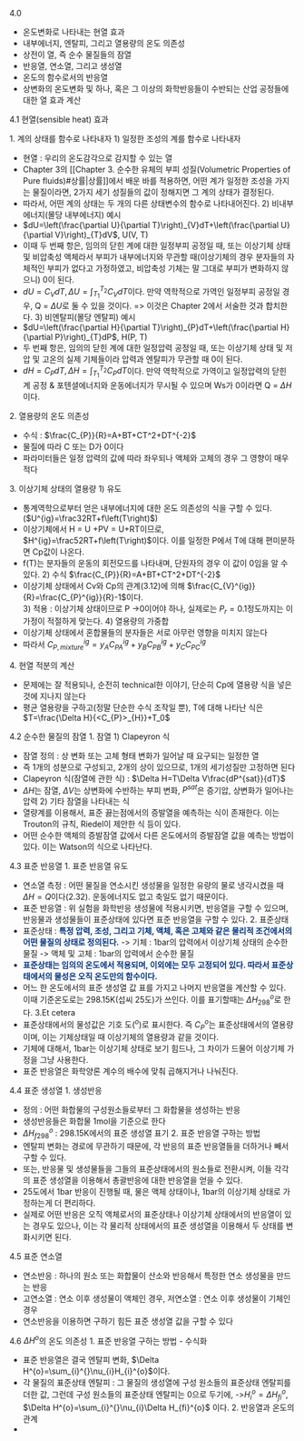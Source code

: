 4.0
- 온도변화로 나타내는 현열 효과
- 내부에너지, 엔탈피, 그리고 열용량의 온도 의존성
- 상전이 열, 즉 순수 물질들의 잠열
- 반응열, 연소열, 그리고 생성열
- 온도의 함수로서의 반응열
- 상변화의 온도변화 및 하나, 혹은 그 이상의 화학반응들이 수반되는 산업 공정들에 대한 열 효과 계산

4.1 현열(sensible heat) 효과

1\. 계의 상태를 함수로 나타내자
1\) 일정한 조성의 계를 함수로 나타내자
- 현열 : 우리의 온도감각으로 감지할 수 있는 열
- Chapter 3의 [[Chapter 3. 순수한 유체의 부피 성질(Volumetric Properties of Pure fluids)#상률|상률]]에서 배운 바를 적용하면, 어떤 계가 일정한 조성을 가지는 물질이라면, 2가지 세기 성질들의 값이 정해지면 그 계의 상태가 결정된다. 
- 따라서, 어떤 계의 상태는 두 개의 다른 상태변수의 함수로 나타내어진다.
2\) 비내부에너지(몰당 내부에너지) 예시
- $dU=\left(\frac{\partial U}{\partial T}\right)_{V}dT+\left(\frac{\partial U}{\partial V}\right)_{T}dV$, U(V, T)
- 이때 두 번째 항은, 임의의 닫힌 계에 대한 일정부피 공정일 때, 또는 이상기체 상태 및 비압축성 액체라서 부피가 내부에너지와 무관할 때(이상기체의 경우 분자들의 자체적인 부피가 없다고 가정하였고, 비압축성 기체는 말 그대로 부피가 변화하지 않으니) 0이 된다.
- $dU=C_{V}dT,\Delta U=\int_{T_1}^{T_2}C_{V}dT$이다. 만약 역학적으로 가역인 일정부피 공정일 경우, Q = $\Delta U$로 둘 수 있을 것이다. => 이것은 Chapter 2에서 서술한 것과 합치한다.
3\) 비엔탈피(몰당 엔탈피) 예시
- $dU=\left(\frac{\partial H}{\partial T}\right)_{P}dT+\left(\frac{\partial H}{\partial P}\right)_{T}dP$, H(P, T)
- 두 번째 항은, 임의의 닫힌 계에 대한 일정압력 공정일 때, 또는 이상기체 상태 및 저압 및 고온의 실제 기체들이라 압력과 엔탈피가 무관할 때 0이 된다.
- $dH=C_{P}dT,\Delta H=\int_{T_1}^{T_2}C_{P}dT$이다. 만약 역학적으로 가역이고 일정압력의 닫힌 계 공정 & 포텐셜에너지와 운동에너지가 무시될 수 있으며 Ws가 0이라면 Q = $\Delta H$이다.

2\. 열용량의 온도 의존성
- 수식 : $\frac{C_{P}}{R}=A+BT+CT^2+DT^{-2}$
- 물질에 따라 C 또는 D가 0이다
- 파라미터들은 일정 압력의 값에 따라 좌우되나 액체와 고체의 경우 그 영향이 매우 적다

3\. 이상기체 상태의 열용량
1\) 유도
- 통계역학으로부터 얻은 내부에너지에 대한 온도 의존성의 식을 구할 수 있다.($U^{ig}=\frac32RT+f\left(T\right)$)
- 이상기체에서 H = U +PV = U+RT이므로, $H^{ig}=\frac52RT+f\left(T\right)$이다. 이를 일정한 P에서 T에 대해 편미분하면 Cp값이 나온다.
- f(T)는 분자들의 운동의 회전모드를 나타내며, 단원자의 경우 이 값이 0임을 알 수 있다.
2\) 수식 $\frac{C_{P}}{R}=A+BT+CT^2+DT^{-2}$
- 이상기체 상태에서 Cv와 Cp의 관계(3.12)에 의해 $\frac{C_{V}^{ig}}{R}=\frac{C_{P}^{ig}}{R}-1$이다.  
3\) 적용 : 이상기체 상태이므로 P ->0이어야 하나, 실제로는 $P_{r}=0.1$정도까지는 이 가정이 적절하게 맞는다.
4\) 열용량의 가중합
- 이상기체 상태에서 혼합물들의 분자들은 서로 아무런 영향을 미치지 않는다
- 따라서 $C_{P,mixture}^{ig}=y_{A}C_{PA}^{ig}+y_{B}C_{PB}^{ig}+y_{C}C_{PC}^{ig}$

4\. 현열 적분의 계산
- 문제에는 잘 적용되나, 순전히 technical한 이야기, 단순히 Cp에 열용량 식을 넣은 것에 지나지 않는다
- 평균 열용량을 구하고(정말 단순한 수식 조작일 뿐), T에 대해 나타난 식은 $T=\frac{\Delta H}{<C_{P}>_{H}}+T_0$

4.2 순수한 물질의 잠열
1\. 잠열
1\) Clapeyron 식
- 잠열 정의 : 상 변화 또는 고체 형태 변화가 일어날 때 요구되는 일정한 열
- 즉 1개의 성분으로 구성되고, 2개의 상이 있으므로, 1개의 세기성질만 고정하면 된다
- Clapeyron 식(잠열에 관한 식) : $\Delta H=T\Delta V\frac{dP^{sat}}{dT}$
- $\Delta H$는 잠열, $\Delta V$는 상변화에 수반하는 부피 변화, $P^{sat}$은 증기압, 상변화가 일어나는 압력
2\) 기타 잠열을 나타내는 식
- 열량계를 이용해서, 표준 끓는점에서의 증발열을 예측하는 식이 존재한다. 이는 Trouton의 규칙, Riedel이 제안한 식 등이 있다.
- 어떤 순수한 액체의 증발잠열 값에서 다른 온도에서의 증발잠열 값을 예측는 방법이 있다. 이는 Watson의 식으로 나타난다.

4.3 표준 반응열
1\. 표준 반응열 유도
- 연소열 측정 : 어떤 물질을 연소시킨 생성물을 일정한 유량의 물로 냉각시켰을 때 $\Delta H=Q$이다(2.32). 운동에너지도 없고 축일도 없기 때문이다. 
- 표준 반응열 : 위 실험을 화학반응 생성물에 적용시키면, 반응열을 구할 수 있으며, 반응물과 생성물들이 표준상태에 있다면 표준 반응열을 구할 수 있다.
2\. 표준상태
- 표준상태 : <font color="#003380"><strong>특정 압력, 조성, 그리고 기체, 액체, 혹은 고체와 같은 물리적 조건에서의 어떤 물질의 상태로 정의된다.</strong></font>
	-> 기체 : 1bar의 압력에서 이상기체 상태의 순수한 물질
	-> 액체 및 고체 : 1bar의 압력에서 순수한 물질
- <font color="#003380"><strong>표준상태는 임의의 온도에서 적용되며, 이외에는 모두 고정되어 있다. 따라서 표준상태에서의 물성은 오직 온도만의 함수이다.</strong></font>
- 어느 한 온도에서의 표준 생성열 값 표를 가지고 나머지 반응열을 계산할 수 있다. 이때 기준온도로는 298.15K(섭씨 25도)가 쓰인다. 이를 표기할때는 $\Delta H_{298}^{o}$로 한다.
3\.Et cetera
- 표준상태에서의 물성값은 기호 도($^{o}$)로 표시한다. 즉 $C_{P}^{o}$는 표준상태에서의 열용량이며, 이는 기체상태일 때 이상기체의 열용량과 같을 것이다.
- 기체에 대해서, 1bar는 이상기체 상태로 보기 힘드나, 그 차이가 드물어 이상기체 가정을 그냥 사용한다.
- 표준 반응열은 화학양론 계수의 배수에 맞춰 곱해지거나 나눠진다.

4.4 표준 생성열
1\. 생성반응
- 정의 : 어떤 화합물의 구성원소들로부터 그 화합물을 생성하는 반응
- 생성반응들은 화합물 1mol을 기준으로 한다
- $\Delta H_{f298}^{o}$ : 298.15K에서의 표준 생성열 표기
2\. 표준 반응열 구하는 방법
- 엔탈피 변화는 경로에 무관하기 때문에, 각 반응의 표준 반응열들을 더하거나 빼서 구할 수 있다.
- 또는, 반응물 및 생성물들을 그들의 표준상태에서의 원소들로 전환시켜, 이들 각각의 표준 생성열을 이용해서 총괄반응에 대한 반응열을 얻을 수 있다.
- 25도에서 1bar 반응이 진행될 때, 물은 액체 상태이나, 1bar의 이상기체 상태로 가정하는게 더 편리하다.
- 실제로 어떤 반응은 오직 액체로서의 표준상태나 이상기체 상태에서의 반응열이 있는 경우도 있으나, 이는 각 물리적 상태에서의 표준 생성열을 이용해서 두 상태를 변화시키면 된다.

4.5 표준 연소열
- 연소반응 : 하나의 원소 또는 화합물이 산소와 반응해서 특정한 연소 생성물을 만드는 반응
- 고연소열 : 연소 이후 생성물이 액체인 경우, 저연소열 : 연소 이후 생성물이 기체인 경우
- 연소반응을 이용하면 구하기 힘든 표준 생성열 값을 구할 수 있다

4.6 $\Delta H^{o}$의 온도 의존성
1\. 표준 반응열 구하는 방법 - 수식화
- 표준 반응열은 결국 엔탈피 변화, $\Delta H^{o}=\sum_{i}^{}\nu_{i}H_{i}^{o}$이다.
- 각 물질의 표준상태 엔탈피 : 그 물질의 생성열에 구성 원소들의 표준상태 엔탈피를 더한 값, 그런데 구성 원소들의 표준상태 엔탈피는 0으로 두기에,
	->$H_{i}^{o}=\Delta H_{fi}^{o}$, $\Delta H^{o}=\sum_{i}^{}\nu_{i}\Delta H_{fi}^{o}$ 이다.
2\. 반응열과 온도의 관계
- 